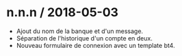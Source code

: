 
n.n.n / 2018-05-03
==================

  * Ajout du nom de la banque et d'un message.
  * Séparation de l'historique d'un compte en deux.
  * Nouveau formulaire de connexion avec un template bt4.
